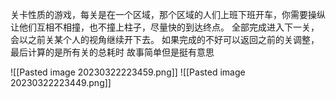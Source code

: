 关卡性质的游戏，每关是在一个区域，那个区域的人们上班下班开车，你需要操纵让他们互相不相撞，也不撞上柱子，尽量快的到达终点。
全部完成进入下一关，会以之前关某个人的视角继续开下去。
如果完成的不好可以返回之前的关调整，最后计算的是所有关的总耗时
故事简单但是挺有意思


![[Pasted image 20230322223459.png]]
![[Pasted image 20230322223449.png]]